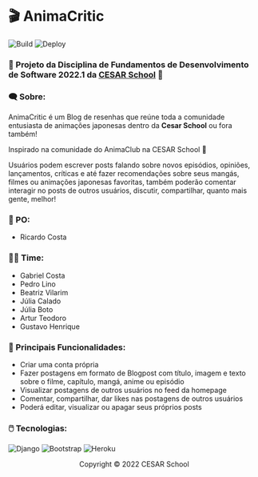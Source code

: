# :clapper: AnimaCritic

![Build](https://img.shields.io/github/workflow/status/AnimaCritic/AnimaCriticCore/Django%20CI)
![Deploy](https://img.shields.io/github/workflow/status/AnimaCritic/AnimaCriticCore/Deploy)

### 🚀 Projeto da Disciplina de Fundamentos de Desenvolvimento de Software 2022.1 da [CESAR School](https://www.cesar.school) 🧡

### :left_speech_bubble: Sobre:

AnimaCritic é um Blog de resenhas que reúne toda a comunidade entusiasta de animações japonesas dentro da **Cesar School** ou fora também!

Inspirado na comunidade do AnimaClub na CESAR School 🧡

Usuários podem escrever posts falando sobre novos episódios, opiniões, lançamentos, críticas e até fazer recomendações sobre seus mangás, filmes ou animações japonesas favoritas, também poderão comentar interagir no posts de outros usuários, discutir, compartilhar, quanto mais gente, melhor!

### :bust_in_silhouette: PO:
* Ricardo Costa

### :man_technologist: Time:
* Gabriel Costa
* Pedro Lino
* Beatriz Vilarim 
* Júlia Calado
* Júlia Boto
* Artur Teodoro
* Gustavo Henrique

### :dart: Principais Funcionalidades:
* Criar uma conta própria
* Fazer postagens em formato de Blogpost com título, imagem e texto sobre o filme, capítulo, mangá, anime ou episódio
* Visualizar postagens de outros usuários no feed da homepage
* Comentar, compartilhar, dar likes nas postagens de outros usuários
* Poderá editar, visualizar ou apagar seus próprios posts

### :computer_mouse: Tecnologias:
![Django](https://img.shields.io/badge/django-%23092E20.svg?style=for-the-badge&logo=django&logoColor=white)
![Bootstrap](https://img.shields.io/badge/bootstrap-%23563D7C.svg?style=for-the-badge&logo=bootstrap&logoColor=white)
![Heroku](https://img.shields.io/badge/heroku-%23430098.svg?style=for-the-badge&logo=heroku&logoColor=white)

<p align="center">Copyright © 2022 CESAR School</p>
